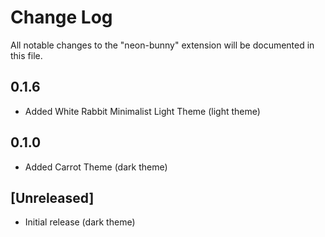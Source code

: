 # Change Log

All notable changes to the "neon-bunny" extension will be documented in this file.

## 0.1.6

- Added White Rabbit Minimalist Light Theme (light theme)

## 0.1.0

- Added Carrot Theme (dark theme)

## [Unreleased]

- Initial release (dark theme)
